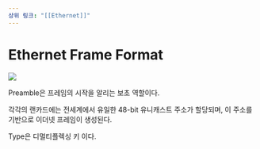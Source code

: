 ```yaml
---
상위 링크: "[[Ethernet]]"
---
```

# Ethernet Frame Format
![](https://i.imgur.com/YJ8rqCI.png)

Preamble은 프레임의 시작을 알리는 보초 역할이다.

각각의 랜카드에는 전세계에서 유일한 48-bit 유니캐스트 주소가 할당되며, 이 주소를 기반으로 이더넷 프레임이 생성된다.

Type은 디멀티플렉싱 키 이다.